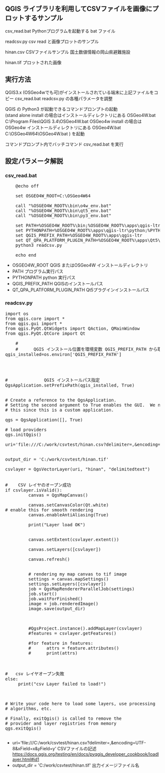 ## QGIS ライブラリを利用してCSVファイルを画像にプロットするサンプル

csv_read.bat    Pythonプログラムを起動する bat ファイル

readcsv.py    csv read と画像プロットのサンプル

hinan.csv    CSVファイルサンプル  国土数値情報の岡山県避難施設

hinan.tif    プロットされた画像


## 実行方法

QGIS3.x (OSGeo4wでも可)がインストールされている端末に上記ファイルをコピー
csv_read.bat   readcsv.py  の各種パラメータを調整

QGIS の Python3 が起動できるコマンドプロンプトの起動  
(stand alone install の場合はインストールディレクトリにある OSGeo4W.bat    C:\Program Files\QGIS 3.4\OSGeo4W.bat
OSGeo4w install の場合は OSGeo4w インストールディレクトリにある OSGeo4W.bat    C:\OSGeo4W64\OSGeo4W.bat ) を起動


コマンドプロンプト内でバッチコマンド  csv_read.bat  を実行


## 設定パラメータ解説

### csv_read.bat

<pre>
	@echo off 
	
	set OSGEO4W_ROOT=C:\OSGeo4W64
	
	call "%OSGEO4W_ROOT%\bin\o4w_env.bat" 
	call "%OSGEO4W_ROOT%\bin\qt5_env.bat" 
	call "%OSGEO4W_ROOT%\bin\py3_env.bat" 
 	
	set PATH=%OSGEO4W_ROOT%\bin;%OSGEO4W_ROOT%\apps\qgis-ltr\bin;C:\OSGeo4W64\apps\Qt5\bin;%PATH%
	set PYTHONPATH=%OSGEO4W_ROOT%\apps\qgis-ltr\python;%PYTHONPATH%
	set QGIS_PREFIX_PATH=%OSGEO4W_ROOT%\apps\qgis-ltr
	set QT_QPA_PLATFORM_PLUGIN_PATH=%OSGEO4W_ROOT%\apps\Qt5\plugins
	python3 readcsv.py
	
	echo end
</pre>

- OSGEO4W_ROOT  QGIS またはOSGeo4W インストールディレクトリ
- PATH  プログラム実行パス
- PYTHONPATH  python  実行パス
- QGIS_PREFIX_PATH   QGISのインストールパス
- QT_QPA_PLATFORM_PLUGIN_PATH  Qt5プラグインインストールパス


### readcsv.py

<pre>
import os
from qgis.core import *
from qgis.gui import *
from qgis.PyQt.QtWidgets import QAction, QMainWindow
from qgis.PyQt.QtCore import Qt
	
	#
	#      QGIS インストール位置を環境変数 QGIS_PREFIX_PATH から取得
qgis_installed=os.environ['QGIS_PREFIX_PATH']




#              QGIS インストールパス指定
QgsApplication.setPrefixPath(qgis_installed, True)


# Create a reference to the QgsApplication.
# Setting the second argument to True enables the GUI.  We need
# this since this is a custom application.

qgs = QgsApplication([], True)

# load providers
qgs.initQgis()

uri='file:///C:/work/csvtest/hinan.csv?delimiter=,&encoding=UTF-8&xField=x&yField=y'


output_dir = 'C:/work/csvtest/hinan.tif'

csvlayer = QgsVectorLayer(uri, "hinan", "delimitedtext")


#    CSV レイヤのオープン成功
if csvlayer.isValid():
         canvas = QgsMapCanvas()
         
         canvas.setCanvasColor(Qt.white)
# enable this for smooth rendering
         canvas.enableAntiAliasing(True)

         print("Layer load OK")

         
         canvas.setExtent(csvlayer.extent())
         
         canvas.setLayers([csvlayer])
         
         canvas.refresh()
             

         # rendering my map canvas to tif image
         settings = canvas.mapSettings()
         settings.setLayers([csvlayer])
         job = QgsMapRendererParallelJob(settings)
         job.start()
         job.waitForFinished()
         image = job.renderedImage()
         image.save(output_dir)


         
         #QgsProject.instance().addMapLayer(csvlayer)
         #features = csvlayer.getFeatures()

         #for feature in features:
         #      attrs = feature.attributes()
         #      print(attrs)
               
               

#   csv レイヤオープン失敗
else:
     print("csv Layer failed to load!")
     
     
     
# Write your code here to load some layers, use processing
# algorithms, etc.

# Finally, exitQgis() is called to remove the
# provider and layer registries from memory
qgs.exitQgis()

</pre>


- uri='file:///C:/work/csvtest/hinan.csv?delimiter=,&encoding=UTF-8&xField=x&yField=y'  CSVファイルの記述
  https://docs.qgis.org/testing/en/docs/pyqgis_developer_cookbook/loadlayer.html#id1
- output_dir = 'C:/work/csvtest/hinan.tif'   出力イメージファイル名
